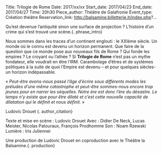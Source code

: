 Title: Trilogie de Rome 
Date: 2017/xx/xx
Start_date: 2017/04/23
End_date: 2017/04/27
Time: 20h30
Piece_author: Théâtre de Galafronie
Event_type: Création théâtre
Reservation_link: http://balsamine.billetterie.it/index.php?...

Qu’est devenue l’antiquité sinon une surface de projection ? L’histoire d’un crime qui s’est trouvé une scène.{. phrase_intro}

Nous sommes dans les traces d’un continent englouti : le XXIème siècle. Un monde où le connu est devenu un horizon permanent. Que faire de la question que ce monde pose aux nouveaux fils de Rome ? Qui fonde les empires ? Le croyant ou l’athée ? Si **Trilogie de Rome** n’est pas un mythe fondateur, elle voudrait en être l’IRM. Carambolage d’êtres et de systèmes politiques à la suite de quoi l’Empire est devenu – et pour quelques siècles- un horizon indépassable.

« *Peut-être avons-nous passé l’âge d’écrire sous différents modes les préludes d’une même catastrophe et peut-être sommes-nous encore trop jeunes pour en narrer les séquelles. Notre ère est donc l’ère du désastre. Le temps n’y existe que pour être dilaté et c’est cette nouvelle capacité de dilatation qui le définit et nous définit.* » 

Ludovic Drouet {. author_citation}

Texte et mise en scène 
:   Ludovic Drouet
Avec 
:   Didier De Neck, Lucas Meister, Nicolas Patouraux, François Prodhomme
Son
:   Noam Rzewski
Lumière
:   Iris Juliennei

Une production de Ludovic Drouet en coproduction avec le Théâtre la Balsamine.{. production}

